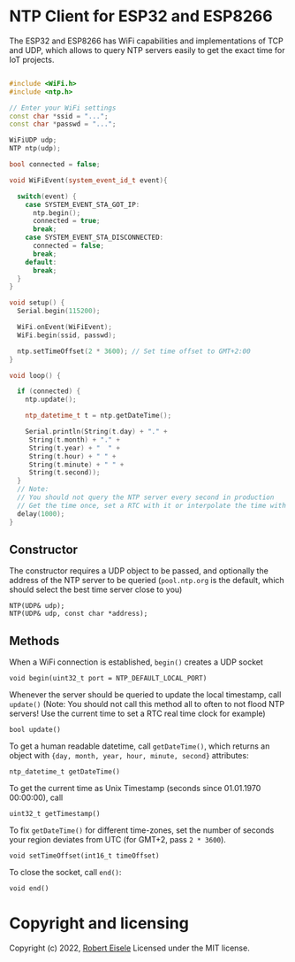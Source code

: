 # NTP Client for ESP32 and ESP8266

The ESP32 and ESP8266 has WiFi capabilities and implementations of TCP and UDP, which allows to query NTP servers easily to get the exact time for IoT projects.

```cpp

#include <WiFi.h>
#include <ntp.h>

// Enter your WiFi settings
const char *ssid = "...";
const char *passwd = "...";

WiFiUDP udp;
NTP ntp(udp);

bool connected = false;

void WiFiEvent(system_event_id_t event){

  switch(event) {
    case SYSTEM_EVENT_STA_GOT_IP:
      ntp.begin();
      connected = true;
      break;
    case SYSTEM_EVENT_STA_DISCONNECTED:
      connected = false;
      break;
    default:
      break;
  }
}

void setup() {
  Serial.begin(115200);

  WiFi.onEvent(WiFiEvent);
  WiFi.begin(ssid, passwd);

  ntp.setTimeOffset(2 * 3600); // Set time offset to GMT+2:00
}

void loop() {

  if (connected) {
    ntp.update();

    ntp_datetime_t t = ntp.getDateTime();

    Serial.println(String(t.day) + "." +
     String(t.month) + "." +
     String(t.year) + "  " +
     String(t.hour) + " " +
     String(t.minute) + " " +
     String(t.second));
  }
  // Note:
  // You should not query the NTP server every second in production
  // Get the time once, set a RTC with it or interpolate the time with millis() or something
  delay(1000);
}
```

## Constructor

The constructor requires a UDP object to be passed, and optionally the address of the NTP server to be queried (`pool.ntp.org` is the default, which should select the best time server close to you)

```
NTP(UDP& udp);
NTP(UDP& udp, const char *address);
```

## Methods

When a WiFi connection is established, `begin()` creates a UDP socket

```
void begin(uint32_t port = NTP_DEFAULT_LOCAL_PORT)
```

Whenever the server should be queried to update the local timestamp, call `update()` (Note: You should not call this method all to often to not flood NTP servers! Use the current time to set a RTC real time clock for example)

```
bool update()
```

To get a human readable datetime, call `getDateTime()`, which returns an object with `{day, month, year, hour, minute, second}` attributes:

```
ntp_datetime_t getDateTime()
```

To get the current time as Unix Timestamp (seconds since 01.01.1970 00:00:00), call

```
uint32_t getTimestamp()
```

To fix `getDateTime()` for different time-zones, set the number of seconds your region deviates from UTC (for GMT+2, pass `2 * 3600`).

```
void setTimeOffset(int16_t timeOffset)
```

To close the socket, call `end()`:

```
void end()
```



Copyright and licensing
===
Copyright (c) 2022, [Robert Eisele](https://www.xarg.org/)
Licensed under the MIT license.
